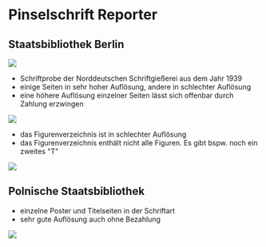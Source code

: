 # Pinselschrift Reporter

## Staatsbibliothek Berlin

[<img src="https://content.staatsbibliothek-berlin.de/dms/PPN1759426253/400/0/00000005.jpg">](https://digital.staatsbibliothek-berlin.de/werkansicht?PPN=PPN1759426253&PHYSID=PHYS_0005)

- Schriftprobe der Norddeutschen Schriftgießerei aus dem Jahr 1939
- einige Seiten in sehr hoher Auflösung, andere in schlechter Auflösung
- eine höhere Auflösung einzelner Seiten lässt sich offenbar durch Zahlung erzwingen

[<img src="https://content.staatsbibliothek-berlin.de/dms/PPN1759426253/400/0/00000006.jpg">](https://digital.staatsbibliothek-berlin.de/werkansicht?PPN=PPN1759426253&PHYSID=PHYS_0006)

- das Figurenverzeichnis ist in schlechter Auflösung
- das Figurenverzeichnis enthält nicht alle Figuren. Es gibt bspw. noch ein zweites "T"

[<img src="https://content.staatsbibliothek-berlin.de/dms/PPN1759426253/400/0/00000042.jpg">](https://digital.staatsbibliothek-berlin.de/werkansicht?PPN=PPN1759426253&PHYSID=PHYS_0042)


## Polnische Staatsbibliothek
- einzelne Poster und Titelseiten in der Schriftart
- sehr gute Auflösung auch ohne Bezahlung

[<img src="https://polona.pl/api/download/digital-content/c81f1b08-b647-4222-929a-bb35cf048f1a">](https://polona.pl/item-view/1387f3ff-8d67-4e2b-9ed6-8da193e27cd9?page=0)
